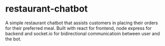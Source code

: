 # restaurant-chatbot
A simple restaurant chatbot that assists customers in placing their orders for their preferred meal. Built with react for frontend, node express for backend and socket.io for bidirectional communicatioin between user and the bot. 
